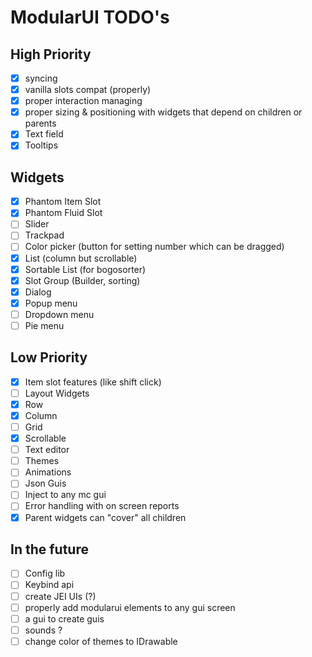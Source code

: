 # ModularUI TODO's

## High Priority

- [X]  syncing
- [X]  vanilla slots compat (properly)
- [X]  proper interaction managing
- [X]  proper sizing & positioning with widgets that depend on children or parents
- [X]  Text field
- [X]  Tooltips

## Widgets

* [X]  Phantom Item Slot
* [X]  Phantom Fluid Slot
* [ ]  Slider
* [ ]  Trackpad
* [ ]  Color picker (button for setting number which can be dragged)
* [X]  List (column but scrollable)
* [X]  Sortable List (for bogosorter)
* [X]  Slot Group (Builder, sorting)
* [X]  Dialog
* [X]  Popup menu
* [ ]  Dropdown menu
* [ ]  Pie menu

## Low Priority

- [X]  Item slot features (like shift click)
- [ ]  Layout Widgets
- [X]  Row
- [X]  Column
- [ ]  Grid
- [X]  Scrollable
- [ ]  Text editor
- [ ]  Themes
- [ ]  Animations
- [ ]  Json Guis
- [ ]  Inject to any mc gui
- [ ]  Error handling with on screen reports
- [X]  Parent widgets can "cover" all children

## In the future

- [ ]  Config lib
- [ ]  Keybind api
- [ ]  create JEI UIs (?)
- [ ]  properly add modularui elements to any gui screen
- [ ]  a gui to create guis
- [ ]  sounds ?
- [ ]  change color of themes to IDrawable
